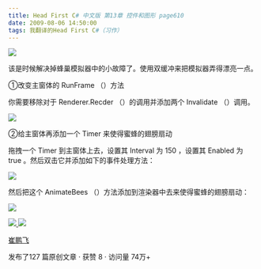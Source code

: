 ```yaml
---
title: Head First C# 中文版 第13章 控件和图形 page610
date: 2009-08-06 14:50:00
tags: 我翻译的Head First C#（习作）
---
```

![](https://p-blog.csdn.net/images/p_blog_csdn_net/cuipengfei1/EntryImages/20090806/2009-08-06_13-37-19.jpg)

该是时候解决掉蜂巢模拟器中的小故障了。使用双缓冲来把模拟器弄得漂亮一点。

  

①改变主窗体的  RunFrame  （）方法

  

你需要移除对于  Renderer.Recder  （）的调用并添加两个  Invalidate  （）调用。

  

![](https://p-blog.csdn.net/images/p_blog_csdn_net/cuipengfei1/EntryImages/20090806/2009-08-06_13-45-13.jpg)

②给主窗体再添加一个  Timer  来使得蜜蜂的翅膀扇动

  

拖拽一个  Timer  到主窗体上去，设置其  Interval  为  150  ，设置其  Enabled  为  true
。然后双击它并添加如下的事件处理方法：

  

![](https://p-blog.csdn.net/images/p_blog_csdn_net/cuipengfei1/EntryImages/20090806/2009-08-06_13-53-09.jpg)

然后把这个  AnimateBees  （）方法添加到渲染器中去来使得蜜蜂的翅膀扇动：

  

![](https://p-blog.csdn.net/images/p_blog_csdn_net/cuipengfei1/EntryImages/20090806/2009-08-06_13-54-13.jpg)



[ ![](https://profile.csdnimg.cn/5/2/5/3_cuipengfei1)
![](https://g.csdnimg.cn/static/user-reg-year/1x/11.png)
](https://blog.csdn.net/cuipengfei1)

[ 崔鹏飞 ](https://blog.csdn.net/cuipengfei1)

发布了127 篇原创文章  ·  获赞 8  ·  访问量 74万+

